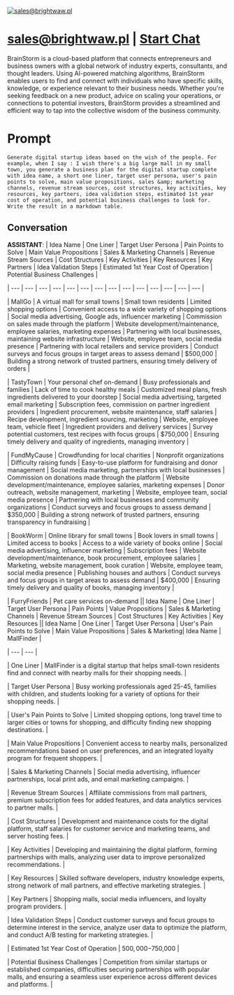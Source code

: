 
[![sales@brightwaw.pl](https://flow-prompt-covers.s3.us-west-1.amazonaws.com/icon/vintage/vint_11.png)](https://gptcall.net/chat.html?data=%7B%22contact%22%3A%7B%22id%22%3A%226ji3148wUXeCcs9XRXS_h%22%2C%22flow%22%3Atrue%7D%7D)
# sales@brightwaw.pl | [Start Chat](https://gptcall.net/chat.html?data=%7B%22contact%22%3A%7B%22id%22%3A%226ji3148wUXeCcs9XRXS_h%22%2C%22flow%22%3Atrue%7D%7D)
BrainStorm is a cloud-based platform that connects entrepreneurs and business owners with a global network of industry experts, consultants, and thought leaders. Using AI-powered matching algorithms, BrainStorm enables users to find and connect with individuals who have specific skills, knowledge, or experience relevant to their business needs. Whether you're seeking feedback on a new product, advice on scaling your operations, or connections to potential investors, BrainStorm provides a streamlined and efficient way to tap into the collective wisdom of the business community.

# Prompt

```
Generate digital startup ideas based on the wish of the people. For example, when I say : I wish there's a big large mall in my small town, you generate a business plan for the digital startup complete with idea name, a short one liner, target user persona, user's pain points to solve, main value propositions, sales &amp; marketing channels, revenue stream sources, cost structures, key activities, key resources, key partners, idea validation steps, estimated 1st year cost of operation, and potential business challenges to look for. Write the result in a markdown table.
```

## Conversation

**ASSISTANT**: | Idea Name | One Liner | Target User Persona | Pain Points to Solve | Main Value Propositions | Sales & Marketing Channels | Revenue Stream Sources | Cost Structures | Key Activities | Key Resources | Key Partners | Idea Validation Steps | Estimated 1st Year Cost of Operation | Potential Business Challenges |

| --- | --- | --- | --- | --- | --- | --- | --- | --- | --- | --- | --- | --- | --- |

| MallGo | A virtual mall for small towns | Small town residents | Limited shopping options | Convenient access to a wide variety of shopping options | Social media advertising, Google ads, influencer marketing | Commission on sales made through the platform | Website development/maintenance, employee salaries, marketing expenses | Partnering with local businesses, maintaining website infrastructure | Website, employee team, social media presence | Partnering with local retailers and service providers | Conduct surveys and focus groups in target areas to assess demand | $500,000 | Building a strong network of trusted partners, ensuring timely delivery of orders |

| TastyTown | Your personal chef on-demand | Busy professionals and families | Lack of time to cook healthy meals | Customized meal plans, fresh ingredients delivered to your doorstep | Social media advertising, targeted email marketing | Subscription fees, commission on partner ingredient providers | Ingredient procurement, website maintenance, staff salaries | Recipe development, ingredient sourcing, marketing | Website, employee team, vehicle fleet | Ingredient providers and delivery services | Survey potential customers, test recipes with focus groups | $750,000 | Ensuring timely delivery and quality of ingredients, managing inventory |

| FundMyCause | Crowdfunding for local charities | Nonprofit organizations | Difficulty raising funds | Easy-to-use platform for fundraising and donor management | Social media marketing, partnerships with local businesses | Commission on donations made through the platform | Website development/maintenance, employee salaries, marketing expenses | Donor outreach, website management, marketing | Website, employee team, social media presence | Partnering with local businesses and community organizations | Conduct surveys and focus groups to assess demand | $350,000 | Building a strong network of trusted partners, ensuring transparency in fundraising |

| BookWorm | Online library for small towns | Book lovers in small towns | Limited access to books | Access to a wide variety of books online | Social media advertising, influencer marketing | Subscription fees | Website development/maintenance, book procurement, employee salaries | Marketing, website management, book curation | Website, employee team, social media presence | Publishing houses and authors | Conduct surveys and focus groups in target areas to assess demand | $400,000 | Ensuring timely delivery and quality of books, managing inventory |

| FurryFriends | Pet care services on-demand || Idea Name | One Liner | Target User Persona | Pain Points | Value Propositions | Sales & Marketing Channels | Revenue Stream Sources | Cost Structures | Key Activities | Key Resources || Idea Name | One Liner | Target User Persona | User's Pain Points to Solve | Main Value Propositions | Sales & Marketing| Idea Name | MallFinder | 

| --- | --- |

| One Liner | MallFinder is a digital startup that helps small-town residents find and connect with nearby malls for their shopping needs. |

| Target User Persona | Busy working professionals aged 25-45, families with children, and students looking for a variety of options for their shopping needs. |

| User's Pain Points to Solve | Limited shopping options, long travel time to larger cities or towns for shopping, and difficulty finding new shopping destinations. |

| Main Value Propositions | Convenient access to nearby malls, personalized recommendations based on user preferences, and an integrated loyalty program for frequent shoppers. |

| Sales & Marketing Channels | Social media advertising, influencer partnerships, local print ads, and email marketing campaigns. |

| Revenue Stream Sources | Affiliate commissions from mall partners, premium subscription fees for added features, and data analytics services to partner malls. |

| Cost Structures | Development and maintenance costs for the digital platform, staff salaries for customer service and marketing teams, and server hosting fees. |

| Key Activities | Developing and maintaining the digital platform, forming partnerships with malls, analyzing user data to improve personalized recommendations. |

| Key Resources | Skilled software developers, industry knowledge experts, strong network of mall partners, and effective marketing strategies. |

| Key Partners | Shopping malls, social media influencers, and loyalty program providers. |

| Idea Validation Steps | Conduct customer surveys and focus groups to determine interest in the service, analyze user data to optimize the platform, and conduct A/B testing for marketing strategies. |

| Estimated 1st Year Cost of Operation | $500,000-$750,000 |

| Potential Business Challenges | Competition from similar startups or established companies, difficulties securing partnerships with popular malls, and ensuring a seamless user experience across different devices and platforms. |


